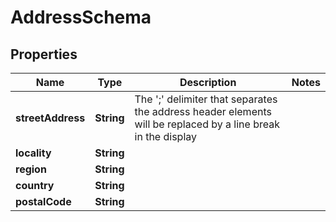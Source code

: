 # AddressSchema

## Properties
Name | Type | Description | Notes
------------ | ------------- | ------------- | -------------
**streetAddress** | **String** | The &#x27;;&#x27; delimiter that separates the address header elements will be replaced by a line break in the display | 
**locality** | **String** |  | 
**region** | **String** |  | 
**country** | **String** |  | 
**postalCode** | **String** |  | 

